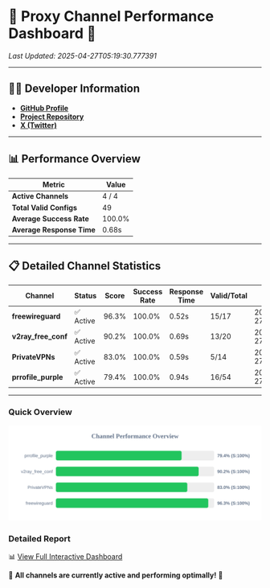 # 🌟 Proxy Channel Performance Dashboard 🌟

_Last Updated: 2025-04-27T05:19:30.777391_

---

## 👩‍💻 Developer Information

- **[GitHub Profile](https://github.com/4n0nymou3)**  
- **[Project Repository](https://github.com/4n0nymou3/multi-proxy-config-fetcher)**  
- **[X (Twitter)](https://x.com/4n0nymou3)**  

---

## 📊 Performance Overview

| Metric                | Value       |
|-----------------------|-------------|
| **Active Channels**   | 4 / 4       |
| **Total Valid Configs** | 49          |
| **Average Success Rate** | 100.0%      |
| **Average Response Time** | 0.68s       |

---

## 📋 Detailed Channel Statistics

| Channel          | Status     | Score  | Success Rate | Response Time | Valid/Total | Last Success               |
|------------------|------------|--------|--------------|---------------|-------------|----------------------------|
| **freewireguard**  | ✅ Active  | 96.3%  | 100.0% | 0.52s         | 15/17       | 2025-04-27T05:19:30.775705 |
| **v2ray_free_conf**  | ✅ Active  | 90.2%  | 100.0% | 0.69s         | 13/20       | 2025-04-27T05:19:29.598973 |
| **PrivateVPNs**  | ✅ Active  | 83.0%  | 100.0% | 0.59s         | 5/14       | 2025-04-27T05:19:30.231556 |
| **prrofile_purple**  | ✅ Active  | 79.4%  | 100.0% | 0.94s         | 16/54       | 2025-04-27T05:19:28.871289 |

---

### Quick Overview
<div align="center">
  <a href="https://raw.githubusercontent.com/nullluser/NullRepo/refs/heads/main/assets/channel_stats_chart.svg">
    <img src="https://raw.githubusercontent.com/nullluser/NullRepo/refs/heads/main/assets/channel_stats_chart.svg" alt="Source Performance Statistics" width="800">
  </a>
</div>

### Detailed Report
📊 [View Full Interactive Dashboard](https://htmlpreview.github.io/?https://github.com/nullluser/NullRepo/blob/main/assets/performance_report.html)

🎉 **All channels are currently active and performing optimally!** 🎉
